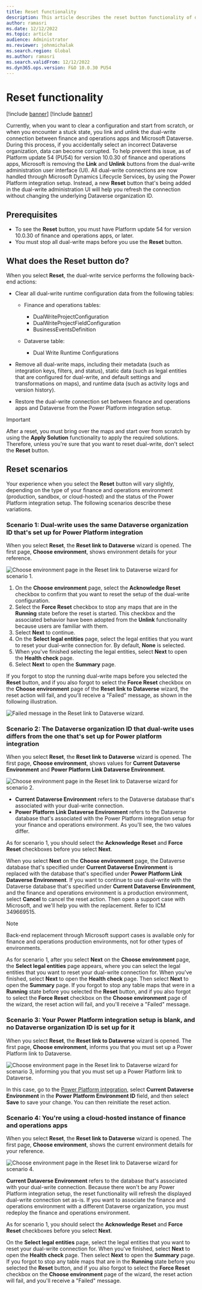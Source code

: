 ```yaml
---
title: Reset functionality
description: This article describes the reset button functionality of dual-write.
author: ramasri
ms.date: 12/12/2022
ms.topic: article
audience: Administrator
ms.reviewer: johnmichalak
ms.search.region: Global
ms.author: ramasri
ms.search.validFrom: 12/12/2022
ms.dyn365.ops.version: F&O 10.0.30 PU54
---
```



# Reset functionality

[!include [banner](../../includes/banner.md)]
[!include [banner](../../includes/preview-banner.md)]

Currently, when you want to clear a configuration and start from scratch, or when you encounter a stuck state, you link and unlink the dual-write connection between finance and operations apps and Microsoft Dataverse. During this process, if you accidentally select an incorrect Dataverse organization, data can become corrupted. To help prevent this issue, as of Platform update 54 (PU54) for version 10.0.30 of finance and operations apps, Microsoft is removing the **Link** and **Unlink** buttons from the dual-write administration user interface (UI). All dual-write connections are now handled through Microsoft Dynamics Lifecycle Services, by using the Power Platform integration setup. Instead, a new **Reset** button that's being added in the dual-write administration UI will help you refresh the connection without changing the underlying Dataverse organization ID.

## Prerequisites

- To see the **Reset** button, you must have Platform update 54 for version 10.0.30 of finance and operations apps, or later.
- You must stop all dual-write maps before you use the **Reset** button.

## What does the Reset button do? 

When you select **Reset**, the dual-write service performs the following back-end actions:

- Clear all dual-write runtime configuration data from the following tables:

    - Finance and operations tables:

        - DualWriteProjectConfiguration
        - DualWriteProjectFieldConfiguration
        - BusinessEventsDefinition

    - Dataverse table:

        - Dual Write Runtime Configurations

- Remove all dual-write maps, including their metadata (such as integration keys, filters, and status), static data (such as legal entities that are configured for dual-write, and default settings and transformations on maps), and runtime data (such as activity logs and version history).
- Restore the dual-write connection set between finance and operations apps and Dataverse from the Power Platform integration setup.

> [!IMPORTANT]
> After a reset, you must bring over the maps and start over from scratch by using the **Apply Solution** functionality to apply the required solutions. Therefore, unless you're sure that you want to reset dual-write, don't select the **Reset** button.

## Reset scenarios

Your experience when you select the **Reset** button will vary slightly, depending on the type of your finance and operations environment (production, sandbox, or cloud-hosted) and the status of the Power Platform integration setup. The following scenarios describe these variations.

### Scenario 1: Dual-write uses the same Dataverse organization ID that's set up for Power Platform integration

When you select **Reset**, the **Reset link to Dataverse** wizard is opened. The first page, **Choose environment**, shows environment details for your reference.

![Choose environment page in the Reset link to Dataverse wizard for scenario 1.](media/reset-image-1.png)

1. On the **Choose environment** page, select the **Acknowledge Reset** checkbox to confirm that you want to reset the setup of the dual-write configuration.
2. Select the **Force Reset** checkbox to stop any maps that are in the **Running** state before the reset is started. This checkbox and the associated behavior have been adopted from the **Unlink** functionality because users are familiar with them.
3. Select **Next** to continue.
4. On the **Select legal entities** page, select the legal entities that you want to reset your dual-write connection for. By default, **None** is selected.
5. When you've finished selecting the legal entities, select **Next** to open the **Health check** page.
6. Select **Next** to open the **Summary** page.

If you forgot to stop the running dual-write maps before you selected the **Reset** button, and if you also forgot to select the **Force Reset** checkbox on the **Choose environment** page of the **Reset link to Dataverse** wizard, the reset action will fail, and you'll receive a "Failed" message, as shown in the following illustration.

![Failed message in the Reset link to Dataverse wizard.](media/reset-image-2.png)

### Scenario 2: The Dataverse organization ID that dual-write uses differs from the one that's set up for Power platform integration

When you select **Reset**, the **Reset link to Dataverse** wizard is opened. The first page, **Choose environment**, shows values for **Current Dataverse Environment** and **Power Platform Link Dataverse Environment**.

![Choose environment page in the Reset link to Dataverse wizard for scenario 2.](media/reset-image-3.png)

- **Current Dataverse Environment** refers to the Dataverse database that's associated with your dual-write connection.
- **Power Platform Link Dataverse Environment** refers to the Dataverse database that's associated with the Power Platform integration setup for your finance and operations environment. As you'll see, the two values differ.

As for scenario 1, you should select the **Acknowledge Reset** and **Force Reset** checkboxes before you select **Next**.

When you select **Next** on the **Choose environment** page, the Dataverse database that's specified under **Current Dataverse Environment** is replaced with the database that's specified under **Power Platform Link Dataverse Environment**. If you want to continue to use dual-write with the Dataverse database that's specified under **Current Dataverse Environment**, and the finance and operations environment is a production environment, select **Cancel** to cancel the reset action. Then open a support case with Microsoft, and we'll help you with the replacement. Refer to ICM 349669515.

> [!NOTE]
> Back-end replacement through Microsoft support cases is available only for finance and operations production environments, not for other types of environments.

As for scenario 1, after you select **Next** on the **Choose environment** page, the **Select legal entities** page appears, where you can select the legal entities that you want to reset your dual-write connection for. When you've finished, select **Next** to open the **Health check** page. Then select **Next** to open the **Summary** page. If you forgot to stop any table maps that were in a **Running** state before you selected the **Reset** button, and if you also forgot to select the **Force Reset** checkbox on the **Choose environment** page of the wizard, the reset action will fail, and you'll receive a "Failed" message.

### Scenario 3: Your Power Platform integration setup is blank, and no Dataverse organization ID is set up for it

When you select **Reset**, the **Reset link to Dataverse** wizard is opened. The first page, **Choose environment**, informs you that you must set up a Power Platform link to Dataverse.

![Choose environment page in the Reset link to Dataverse wizard for scenario 3, informing you that you must set up a Power Platform link to Dataverse.](media/reset-image-4.png)

In this case, go to the [Power Platform integration](../../../power-platform/enable-power-platform-integration#connect-to-existing-dataverse.md), select **Current Dataverse Environment** in the **Power Platform Environment ID** field, and then select **Save** to save your change. You can then reinitiate the reset action.

### Scenario 4: You're using a cloud-hosted instance of finance and operations apps

When you select **Reset**, the **Reset link to Dataverse** wizard is opened. The first page, **Choose environment**, shows the current environment details for your reference.

![Choose environment page in the Reset link to Dataverse wizard for scenario 4.](media/reset-image-5.png)

**Current Dataverse Environment** refers to the database that's associated with your dual-write connection. Because there won't be any Power Platform integration setup, the reset functionality will refresh the displayed dual-write connection set as-is. If you want to associate the finance and operations environment with a different Dataverse organization, you must redeploy the finance and operations environment.

As for scenario 1, you should select the **Acknowledge Reset** and **Force Reset** checkboxes before you select **Next**.

On the **Select legal entities** page, select the legal entities that you want to reset your dual-write connection for. When you've finished, select **Next** to open the **Health check** page. Then select **Next** to open the **Summary** page. If you forgot to stop any table maps that are in the **Running** state before you selected the **Reset** button, and if you also forgot to select the **Force Reset** checkbox on the **Choose environment** page of the wizard, the reset action will fail, and you'll receive a "Failed" message.

